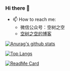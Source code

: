 ### Hi there 👋

- 📫 How to reach me:
  - 微信公众号：空树之空
  - [空树之空的博客](https://www.sgfoot.com)

<!--
**yezihack/yezihack** is a ✨ _special_ ✨ repository because its `README.md` (this file) appears on your GitHub profile.

Here are some ideas to get you started:

- 🔭 I’m currently working on ...
- 🌱 I’m currently learning ...
- 👯 I’m looking to collaborate on ...
- 🤔 I’m looking for help with ...
- 💬 Ask me about ...
- 📫 How to reach me: ...
- 😄 Pronouns: ...
- ⚡ Fun fact: ...
-->

[![Anurag's github stats](https://github-readme-stats.vercel.app/api?username=yezihack&theme=onedark&show_icons=true)](https://github.com/anuraghazra/github-readme-stats)
<!-- ![Most Used Languages](https://github-readme-stats.vercel.app/api/top-langs/?username=yezihack&theme=cobalt&layout=compact&show_icons=true) -->
[![Top Langs](https://github-readme-stats.vercel.app/api/top-langs/?username=yezihack&layout=compact1&hide=javascript,php,html)](https://github.com/anuraghazra/github-readme-stats)

[![ReadMe Card](https://github-readme-stats.vercel.app/api/pin/?username=yezihack&repo=e)](https://github.com/yezihack/e)
